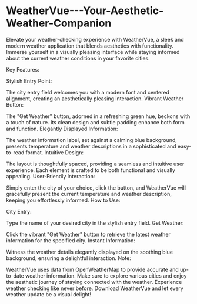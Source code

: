 # WeatherVue---Your-Aesthetic-Weather-Companion
Elevate your weather-checking experience with WeatherVue, a sleek and modern weather application that blends aesthetics with functionality. Immerse yourself in a visually pleasing interface while staying informed about the current weather conditions in your favorite cities.

Key Features:

Stylish Entry Point:

The city entry field welcomes you with a modern font and centered alignment, creating an aesthetically pleasing interaction.
Vibrant Weather Button:

The "Get Weather" button, adorned in a refreshing green hue, beckons with a touch of nature. Its clean design and subtle padding enhance both form and function.
Elegantly Displayed Information:

The weather information label, set against a calming blue background, presents temperature and weather descriptions in a sophisticated and easy-to-read format.
Intuitive Design:

The layout is thoughtfully spaced, providing a seamless and intuitive user experience. Each element is crafted to be both functional and visually appealing.
User-Friendly Interaction:

Simply enter the city of your choice, click the button, and WeatherVue will gracefully present the current temperature and weather description, keeping you effortlessly informed.
How to Use:

City Entry:

Type the name of your desired city in the stylish entry field.
Get Weather:

Click the vibrant "Get Weather" button to retrieve the latest weather information for the specified city.
Instant Information:

Witness the weather details elegantly displayed on the soothing blue background, ensuring a delightful interaction.
Note:

WeatherVue uses data from OpenWeatherMap to provide accurate and up-to-date weather information. Make sure to explore various cities and enjoy the aesthetic journey of staying connected with the weather.
Experience weather checking like never before. Download WeatherVue and let every weather update be a visual delight!
